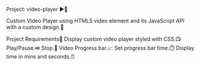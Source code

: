Project: video-player ▶️🚀

Custom Video Player using HTML5 video element and its JavaScript API with a custom design.🤖

Project Requirements🚩
Display custom video player styled with CSS.📺
Play/Pause.⏯️
Stop.🛑
Video Progress bar.📈
Set progress bar time.⏱️
Display time in mins and seconds.⏰

